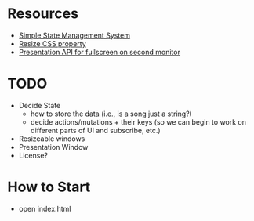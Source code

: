 # Resources

* [Simple State Management System](https://css-tricks.com/build-a-state-management-system-with-vanilla-javascript/)
* [Resize CSS property](https://www.w3schools.com/cssref/playit.asp?filename=playcss_resize&preval=both)
* [Presentation API for fullscreen on second monitor](https://developer.mozilla.org/en-US/docs/Web/API/Presentation_API)

# TODO

* Decide State
  * how to store the data (i.e., is a song just a string?)
  * decide actions/mutations + their keys (so we can begin to work on different parts of UI and subscribe, etc.)
* Resizeable windows
* Presentation Window
* License?

# How to Start

* open index.html
